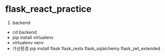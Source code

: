 # flask_react_practice
1. backend
* cd backend
* pip install virtualenv
* virtualenv venv
* 가상환경 pip install flask flask_restx flask_sqlalchemy flask_jwt_extended

